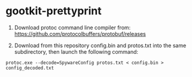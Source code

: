 # gootkit-prettyprint

1. Download protoc command line compiler from: https://github.com/protocolbuffers/protobuf/releases

2. Download from this repository config.bin and protos.txt into the same subdirectory, then launch the following command:

```.
protoc.exe --decode=SpywareConfig protos.txt < config.bin > config_decoded.txt
```
